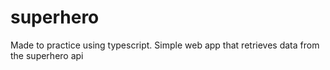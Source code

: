 # superhero
Made to practice using typescript. Simple web app that retrieves data from the superhero api
